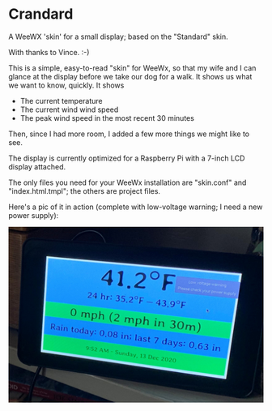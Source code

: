 # Crandard
A WeeWX 'skin' for a small display; based on the "Standard" skin.

With thanks to Vince. :-)

This is a simple, easy-to-read "skin" for WeeWx, so that my wife and I can glance
at the display before we take our dog for a walk. It shows us what we want to
know, quickly. It shows

* The current temperature
* The current wind wind speed
* The peak wind speed in the most recent 30 minutes

Then, since I had more room, I added a few more things we might like to see.

The display is currently optimized for a Raspberry Pi with a 7-inch LCD display
attached.

The only files you need for your WeeWx installation are "skin.conf" and
"index.html.tmpl"; the others are project files.

Here's a pic of it in action (complete with low-voltage warning; I need a new power supply):

![Image of Crandard in use](crandard-in-use.png)
